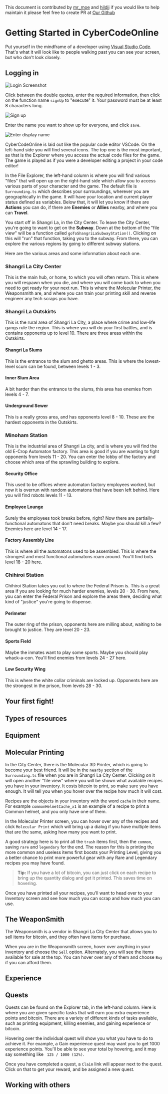 This document is contributed by [mr_moe](https://github.com/donburks ) and [hildjj](https://github.com/hildjj)
if you would like to help maintain it please feel free to create PR at [Our Github](https://github.com/DexterHuang/CyberCodeOnline)

# Getting Started in CyberCodeOnline

Put yourself in the mindframe of a developer using [Visual Studio Code](https://code.visualstudio.com/).  That's what it will look like to people walking past you can see your screen, but who don't look closely.

## Logging in

![Login Screenshot](resources/login.png)

Click between the double quotes, enter the required information, then click on the function name `signUp` to "execute" it.  Your password must be at least 8 characters long.

![Sign up](resources/signup.png)

Enter the name you want to show up for everyone, and click `save`.

![Enter display name](resources/displayname.png)

CyberCodeOnline is laid out like the popular code editor VSCode. On the left-hand side you will find several icons. The top one is the most important, as that is the Explorer where you access the actual code files for the game. The game is played as if you were a developer editing a project in your code editor!

In the File Explorer, the left-hand column is where you will find various "files" that will open up on the right-hand side which allow you to access various parts of your character and the game. The default file is `Surrounding.ts` which describes your surroundings, wherever you are geographically in the game. It will have your location and current player status defined as variables. Below that, it will let you know if there are **Actions** you can do, if there are **Enemies** or **Allies** nearby, and where you can **Travel**.

You start off in Shangri La, in the City Center. To leave the City Center, you're going to want to get on the **Subway**. Down at the bottom of the "file view" will be a function called `goToShangriLaSubwayStation()`. Clicking on this will "run" that function, taking you to the subway. From there, you can explore the various regions by going to different subway stations. 

Here are the various areas and some information about each one.

### Shangri La City Center

This is the main hub, or home, to which you will often return. This is where you will respawn when you die, and where you will come back to when you need to get ready for your next run. This is where the Molecular Printer, the Weaponsmith are, and where you can train your printing skill and reverse engineer any tech scraps you have.

### Shangri La Outskirts

This is the rural area of Shangri La City, a place where crime and low-life gangs rule the region. This is where you will do your first battles, and is contains opponents up to level 10. There are three areas within the Outskirts.

#### Shangri La Slums

This is the entrance to the slum and ghetto areas. This is where the lowest-level scum can be found, between levels 1 - 3. 

#### Inner Slum Area

A bit harder than the entrance to the slums, this area has enemies from levels 4 - 7. 

#### Underground Sewer

This is a really gross area, and has opponents level 8 - 10. These are the hardest opponents in the Outskirts.

### Minoham Station

This is the industrial area of Shangri La city, and is where you will find the old E-Crop Automaton factory. This area is good if you are wanting to fight opponents from levels 11 - 20. You can enter the lobby of the factory and choose which area of the sprawling building to explore.

#### Security Office

This used to be offices where automaton factory employees worked, but now it is overrun with random automatons that have been left behind. Here you will find robots levels 11 - 13.

#### Employee Lounge

Surely the employees took breaks before, right? Now there are partially-functional automatons that don't need breaks. Maybe you should kill a few? Enemies here are level 14 - 17.

#### Factory Assembly Line

This is where all the automatons used to be assembled. This is where the strongest and most functional automatons roam around. You'll find bots level 18 - 20 here.

### Chihiroi Station

Chihiroi Station takes you out to where the Federal Prison is. This is a great area if you are looking for much harder enemies, levels 20 - 30. From here, you can enter the Federal Prison and explore the areas there, deciding what kind of "justice" you're going to dispense.

#### Perimeter

The outer ring of the prison, opponents here are milling about, waiting to be brought to justice. They are level 20 - 23.

#### Sports Field

Maybe the inmates want to play some sports. Maybe you should play whack-a-con. You'll find enemies from levels 24 - 27 here.

#### Low Security Wing

This is where the white collar criminals are locked up. Opponents here are the strongest in the prison, from levels 28 - 30. 

## Your first fight!

## Types of resources

## Equipment

## Molecular Printing

In the City Center, there is the Molecular 3D Printer, which is going to become your best friend. It will be in the `nearby` section of the `Surrounding.ts` file when you are in Shangri La City Center. Clicking on it will open another "file view" where you will be shown what available recipes you have in your inventory. It costs bitcoin to print, so make sure you have enough. It will tell you when you hover over the recipe how much it will cost.

Recipes are the objects in your inventory with the word `cache` in their name. For example `commonHelmetCache_x1` is an example of a recipe to print a Common helmet, and you only have one of them.

In the Molecular Printer screen, you can hover over any of the recipes and click `Molecular Print` which will bring up a dialog if you have multiple items that are the same, asking how many you want to print.

A good strategy here is to print all the `trash` items first, then the `common`, saving `rare` and `legendary` for the end. The reason for this is printing the more common and useless items first boosts your Printing Level, giving you a better chance to print more powerful gear with any Rare and Legendary recipes you may have found. 

> **Tip:** If you have a lot of bitcoin, you can just click on each recipe to bring up the quantity dialog and get it printed. This saves time on hovering.

Once you have printed all your recipes, you'll want to head over to your Inventory screen and see how much you can scrap and how much you can use.

## The WeaponSmith

The Weaponsmith is a vendor in Shangri La City Center that allows you to sell items for bitcoin, and they often have items for purchase. 

When you are in the Weaponsmith screen, hover over anything in your inventory and choose the `Sell` option. Alternately, you will see the items available for sale at the top. You can hover over any of them and choose `Buy` if you can afford them.

## Experience

## Quests

Quests can be found on the Explorer tab, in the left-hand column. Here is where you are given specific tasks that will earn you extra experience points and bitcoin. There are a variety of different kinds of tasks available, such as printing equipment, killing enemies, and gaining experience or bitcoin. 

Hovering over the individual quest will show you what you have to do to achieve it. For example, a Gain experience quest may want you to get 1000 experience points. You'll be able to see your total by hovering, and it may say something like ` 125 / 1000 (12%)`.

Once you have completed a quest, a `Claim` link will appear next to the quest. Click on that to get your reward, and be assigned a new quest.

## Working with others
